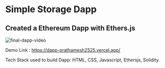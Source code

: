 # Simple Storage Dapp
## Created a Ethereum Dapp with Ethers.js

![final-dapp-video](https://user-images.githubusercontent.com/61145586/170072310-73228e83-d743-4c8b-ae7b-1b43c1bad409.gif)

Demo Link : https://dapp-prathamesh2525.vercel.app/

Tech Stack used to build Dapp:  HTML, CSS, Javascript, Ethersjs, Solidity.
